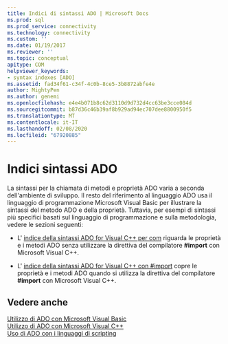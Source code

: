 ```yaml
---
title: Indici di sintassi ADO | Microsoft Docs
ms.prod: sql
ms.prod_service: connectivity
ms.technology: connectivity
ms.custom: ''
ms.date: 01/19/2017
ms.reviewer: ''
ms.topic: conceptual
apitype: COM
helpviewer_keywords:
- syntax indexes [ADO]
ms.assetid: fad34f61-c34f-4c0b-8ce5-3b8872abfe4e
author: MightyPen
ms.author: genemi
ms.openlocfilehash: e4e4b071b8c62d3110d9d732d4cc63be3cce084d
ms.sourcegitcommit: b87d36c46b39af8b929ad94ec707dee8800950f5
ms.translationtype: MT
ms.contentlocale: it-IT
ms.lasthandoff: 02/08/2020
ms.locfileid: "67920885"
---
```

# <a name="ado-syntax-indexes"></a>Indici sintassi ADO
La sintassi per la chiamata di metodi e proprietà ADO varia a seconda dell'ambiente di sviluppo. Il resto del riferimento al linguaggio ADO usa il linguaggio di programmazione Microsoft Visual Basic per illustrare la sintassi del metodo ADO e della proprietà. Tuttavia, per esempi di sintassi più specifici basati sul linguaggio di programmazione e sulla metodologia, vedere le sezioni seguenti:  
  
-   L' [indice della sintassi ADO for Visual C++ per com](../../../ado/reference/ado-api/ado-for-visual-c-syntax-index-for-com.md) riguarda le proprietà e i metodi ADO senza utilizzare la direttiva del compilatore **#import** con Microsoft Visual C++.  
  
-   L' [indice della sintassi ADO for Visual C++ con #import](../../../ado/reference/ado-api/ado-for-visual-c-syntax-index-with-sharpimport.md) copre le proprietà e i metodi ADO quando si utilizza la direttiva del compilatore **#import** con Microsoft Visual C++.  
  
## <a name="see-also"></a>Vedere anche  
 [Utilizzo di ADO con Microsoft Visual Basic](../../../ado/guide/appendixes/using-ado-with-microsoft-visual-basic.md)   
 [Utilizzo di ADO con Microsoft Visual C++](../../../ado/guide/appendixes/using-ado-with-microsoft-visual-c.md)   
 [Uso di ADO con i linguaggi di scripting](../../../ado/guide/appendixes/using-ado-with-scripting-languages.md)
